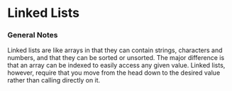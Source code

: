 # Linked Lists

### General Notes

Linked lists are like arrays in that they can contain strings, characters and numbers,
and that they can be sorted or unsorted. The major difference is that an array can
be indexed to easily access any given value. Linked lists, however, require that you
move from the head down to the desired value rather than calling directly on it.

